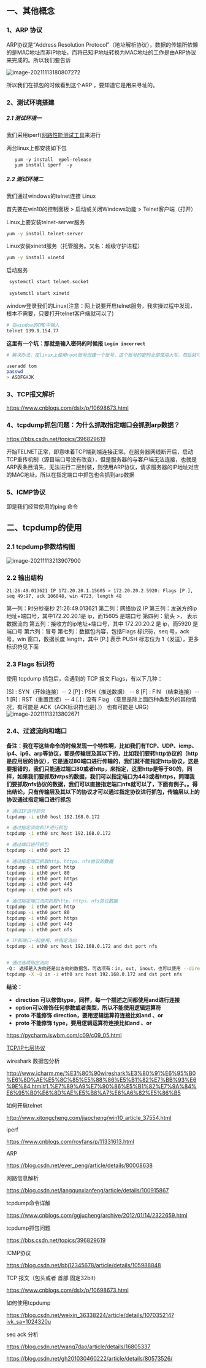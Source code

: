 ## 一、其他概念



### 1、ARP 协议

ARP协议是“Address Resolution Protocol”（地址解析协议），数据的传输所依懒的是MAC地址而非IP地址，而将已知IP地址转换为MAC地址的工作是由ARP协议来完成的。所以我们要告诉

![image-20211113180807272](image-20211113180807272.png)

所以我们在抓包的时候看到这个ARP ，要知道它是用来寻址的。





### 2、测试环境搭建



##### **2.1 测试环境一**

我们采用iperf([网路性能测试工具](https://www.jianshu.com/p/2781fe7a3ee0)来进行

两台linux上都安装如下包

```
   yum -y install  epel-release
   yum install iperf  -y
```





##### **2.2 测试环境二**

我们通过windows的telnet连接 Linux

首先要在win10的控制面板 > 启动或关闭Windows功能 > Telnet客户端（打开）

Linux上要安装telnet-server服务

```bash
yum -y install telnet-server
```

Linux安装xinetd服务（托管服务。又名：超级守护进程）

```bash
yum -y install xinetd
```

启动服务

```bash
 systemctl start telnet.socket
 
 systemctl start xinetd
```



window登录我们的Linux(注意：网上说要开启telnet服务，我实操过程中发现，根本不需要，只要打开telnet客户端就可以了)

```bash
# 在window的CMD中输入
telnet 139.9.154.77
```

**这里有一个坑：那就是输入密码的时候报  `Login incorrect`**

```bash
# 解决办法，在linux上使用root账号创建一个账号，这个账号的密码全部使用大写，然后就可以登录了

useradd tom
passwd
> ASDFGHJK
```





### 3、TCP报文解析

https://www.cnblogs.com/dslx/p/10698673.html





### 4、tcpdump抓包问题：为什么抓取指定端口会抓到arp数据？

https://bbs.csdn.net/topics/396829619

开始TELNET正常，即意味着TCP端到端连接正常。在服务器网线断开后，启动TCP重传机制（源目端口号没有改变），但是服务器的与客户端无法连接，也就是ARP表条目消失，无法进行二层封装，则使用ARP协议，请求服务器的IP地址对应的MAC地址。所以在指定端口中抓包也会抓到arp数据



### 5、ICMP协议

即是我们经常使用的ping 命令





## 二、tcpdump的使用



### 2.1 tcpdump参数结构图

![image-20211113213907900](image-20211113213907900.png)





### 2.2 输出结构

```
21:26:49.013621 IP 172.20.20.1.15605 > 172.20.20.2.5920: Flags [P.], seq 49:97, ack 106048, win 4723, length 48
```

第一列：时分秒毫秒 21:26:49.013621
第二列：网络协议 IP
第三列：发送方的ip地址+端口号，其中172.20.20.1是 ip，而15605 是端口号
第四列：箭头 >， 表示数据流向
第五列：接收方的ip地址+端口号，其中 172.20.20.2 是 ip，而5920 是端口号
第六列：冒号
第七列：数据包内容，包括Flags 标识符，seq 号，ack 号，win 窗口，数据长度 length，其中 [P.] 表示 PUSH 标志位为 1（发送），更多标识符见下面

### 2.3 Flags 标识符

使用 tcpdump 抓包后，会遇到的 TCP 报文 Flags，有以下几种：

[S] : SYN（开始连接）-- 2
[P] : PSH（推送数据） -- 8
[F] : FIN （结束连接）-- 1
[R] : RST（重置连接）-- 4
[.] : 没有 Flag （意思是除上面四种类型外的其他情况，有可能是 ACK（ACK标识符也是[.]） 也有可能是 URG）
![image-20211113213802671](image-20211113213802671-1636810689272.png)



### 2.4、过滤流向和端口

**备注：我在写这些命令的时候发现一个特性啊，比如我们有TCP、UDP、icmp、ip4、ip6、arp等协议，都是传输层及其以下的，比如我们要转http协议的（http是应用层的协议），它是通过80端口进行传输的，我们就不能指定http协议，这是要报错的，我们只能通过端口80或者http，来指定，这里http是等于80的，同样，如果我们要抓取https的数据，我们可以指定端口为443或者https，同理我们要抓取nfs协议的数据，我们可以直接指定端口nfs就可以了，下面有例子。。得出结论，只有传输层及其以下的协议才可以通过指定协议进行抓包，传输层以上的协议通过指定端口进行抓包**



```bash
# 通过IP进行抓包
tcpdump -i eth0 host 192.168.0.172

# 通过指定流向和IP进行抓包
tcpdump -i eth0 src host 192.168.0.172

# 通过端口进行抓包
tcpdump -i eth0 port 23

# 通过指定端口抓取http、https、nfs协议的数据
tcpdump -i eth0 port http
tcpdump -i eth0 port 80
tcpdump -i eth0 port https
tcpdump -i eth0 port 443
tcpdump -i eth0 port nfs

# 通过指定端口流向抓取http、https、nfs协议数据
tcpdump -i eth0 port http
tcpdump -i eth0 port 80
tcpdump -i eth0 port https
tcpdump -i eth0 port 443
tcpdump -i eth0 port nfs

# IP和端口一起使用，并指定流向
tcpdump -i eth0 src host 192.168.0.172 and dst port nfs


# 通过选项指定流向
-Q： 选择是入方向还是出方向的数据包，可选项有：in, out, inout，也可以使用 --direction=[direction] 这种写法
tcpdump -X -Q in -i eth0 src host 192.168.0.172 and dst port nfs
```

**结论：**

- **direction 可以修饰type，同样，每一个描述之间都使用and进行连接**
- **option可以修饰任何参数或者类型，所以不能使用逻辑运算符**
- **proto 不能修饰 direction，要用逻辑运算符连接比如and 、or**
- **proto 不能修饰 type，要用逻辑运算符连接比如and 、or**







https://pycharm.iswbm.com/c09/c09_05.html





[TCP/IP七层协议](https://blog.csdn.net/qq_27870421/article/details/99843157)



wireshark 数据包分析

http://www.icharm.me/%E3%80%90wireshark%E3%80%91%E6%95%B0%E6%8D%AE%E5%8C%85%E5%88%86%E5%B1%82%E7%BB%93%E6%9E%84.html#1.%E7%89%A9%E7%90%86%E5%B1%82%E7%9A%84%E6%95%B0%E6%8D%AE%E5%B8%A7%E6%A6%82%E5%86%B5



如何开启telnet

http://www.xitongcheng.com/jiaocheng/win10_article_37554.html



iperf

https://www.cnblogs.com/royfans/p/11331613.html



ARP

https://blog.csdn.net/ever_peng/article/details/80008638



网路信息解析

https://blog.csdn.net/langqunxianfeng/article/details/100915867



tcpdump命令详解

https://www.cnblogs.com/ggjucheng/archive/2012/01/14/2322659.html



tcpdump抓包问题

https://bbs.csdn.net/topics/396829619



ICMP协议

https://blog.csdn.net/bbj12345678/article/details/105988848



TCP 报文（包头或者 首部  固定32bit）

https://www.cnblogs.com/dslx/p/10698673.html



如何使用tcpdump

https://blog.csdn.net/weixin_36338224/article/details/107035214?ivk_sa=1024320u



seq ack 分析

https://blog.csdn.net/wang7dao/article/details/16805337

https://blog.csdn.net/gh201030460222/article/details/80573526/
